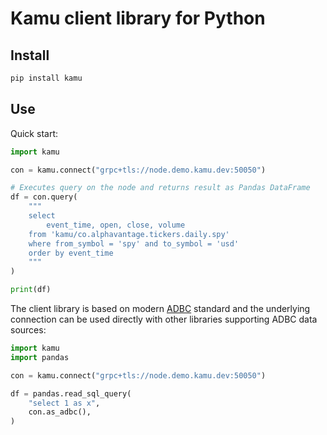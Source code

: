 # Kamu client library for Python

## Install

```bash
pip install kamu
```

## Use
Quick start:

```python
import kamu

con = kamu.connect("grpc+tls://node.demo.kamu.dev:50050")

# Executes query on the node and returns result as Pandas DataFrame
df = con.query(
    """
    select
        event_time, open, close, volume
    from 'kamu/co.alphavantage.tickers.daily.spy'
    where from_symbol = 'spy' and to_symbol = 'usd'
    order by event_time
    """
)

print(df)
```

The client library is based on modern [ADBC](https://arrow.apache.org/docs/format/ADBC.html) standard and the underlying connection can be used directly with other libraries supporting ADBC data sources:

```python
import kamu
import pandas

con = kamu.connect("grpc+tls://node.demo.kamu.dev:50050")

df = pandas.read_sql_query(
    "select 1 as x",
    con.as_adbc(),
)
```
